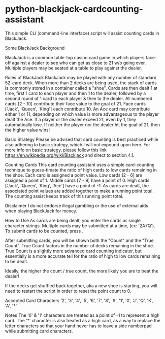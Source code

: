 # python-blackjack-cardcounting-assistant
This simple CLI (command-line interface) script will assist counting cards in BlackJack.

Some BlackJack Background

BlackJack is a common table-top casino card game in which players face-off against a dealer to see who can get as close to 21 w/o going over.  Multiple players may be seated at a table to play against the dealer.

Rules of BlackJack
BlackJack may be played with any number of standard 52-card deck.  When more than 2 decks are being used, the stack of cards is commonly stored in a container called a "shoe".  Cards are then dealt 1 at time, first 1 card to each player and then 1 to the dealer, followed by a second round of 1 card to each player & then to the dealer.  All numbered cards [2 - 10] contribute their face value to the goal of 21.  Face cards ['Jack', 'Queen', 'King'] each contribute 10.  An Ace card may contribute either 1 or 11, depending on which value is more advantageous to the player dealt the Ace.  If a player or the dealer exceed 21, even by 1, they automatically lose.  If neither the player nor the dealer hit the goal of 21, then the higher value wins!

Basic Strategy
Please be advised that card counting is best practiced while also adhering to basic strategy, which I will not expound upon here.  For more info on basic strategy, please follow this link https://en.wikipedia.org/wiki/Blackjack and direct to section 4.1.

Counting Cards
This card counting assistant uses a simple card-counting technique to guess-timate the ratio of high cards to low cards remaining in the shoe.  Each card is assigned a point value.  Low cards [2 - 6] are assigned a point of 1.  Middle cards [7 - 9] have a point of 0.  High cards ['Jack', 'Queen', 'King', 'Ace'] have a point of -1.  As cards are dealt, the associated point values are added together to make a running point total.  The counting assist keeps track of this running point total.

Disclaimer
I do not endorse illegal gambling or the use of external aids when playing BlackJack for money.

How to Use
As cards are being dealt, you enter the cards as single character strings.  Multiple cards may be submitted at a time, (ex: '2A7Q').  To submit cards to be counted, press <ENTER>.
  
After submitting cards, you will be shown both the "Count" and the "True Count".  True Count factors in the number of decks remaining in the shoe.  True Count is a slightly more advanced card counting indicator, but essentially is a more accurate tell for the ratio of high to low cards remaining to be dealt.

Ideally, the higher the count / true count, the more likely you are to beat the dealer!
  
If the decks get shuffled back together, aka a new shoe is starting, you will need to restart the script in order to reset the point count to 0.

Accepted Card Characters
'2', '3', '4', '5', '6', '7', '8', '9', '1', '0', 'J', 'Q', 'K', 'A', '*'
  
Notes
The '0' & '1' characters are treated as a point of -1 to represent a high card.  The '*' character is also treated as a high card, as a way to replace the letter characters so that your hand never has to leave a side numberpad while submitting card characters.
